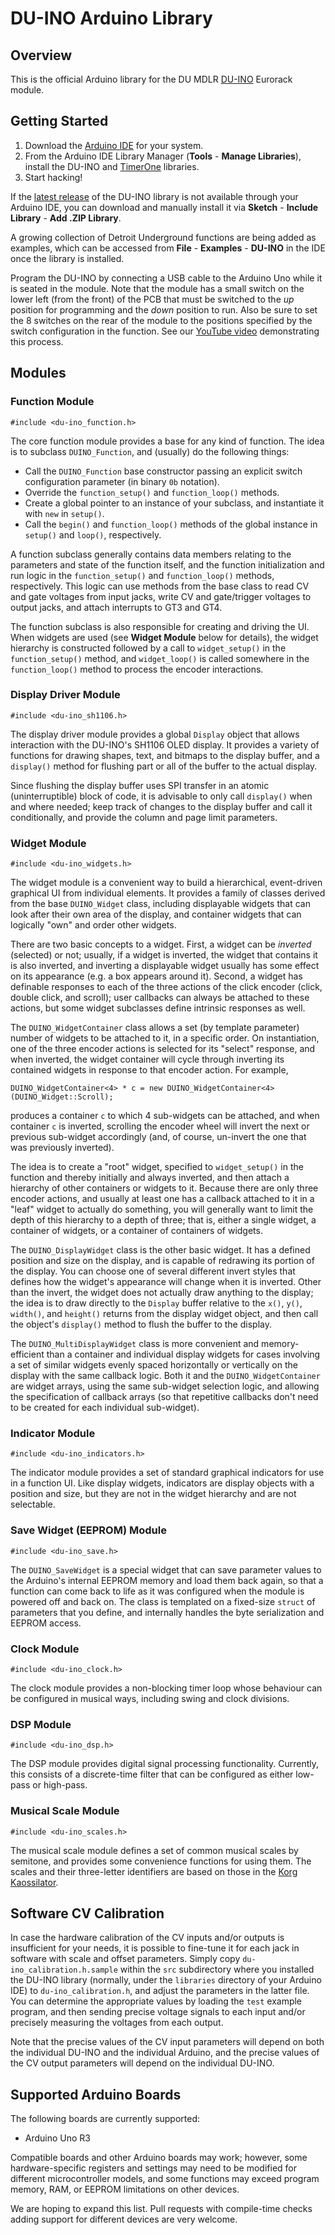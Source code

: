 # DU-INO Arduino Library

## Overview

This is the official Arduino library for the DU MDLR [DU-INO](http://logick.ca/du-mdlr/du-ino/) Eurorack module.

## Getting Started

1. Download the [Arduino IDE](https://www.arduino.cc/en/Main/Software) for your system.
2. From the Arduino IDE Library Manager (**Tools** - **Manage Libraries**), install the DU-INO and [TimerOne](https://www.arduinolibraries.info/libraries/timer-one) libraries.
3. Start hacking!

If the [latest release](https://github.com/logickworkshop/du-ino/releases) of the DU-INO library is not available through your Arduino IDE, you can download and manually install it via **Sketch** - **Include Library** - **Add .ZIP Library**.

A growing collection of Detroit Underground functions are being added as examples, which can be accessed from **File** - **Examples** - **DU-INO** in the IDE once the library is installed.

Program the DU-INO by connecting a USB cable to the Arduino Uno while it is seated in the module. Note that the module has a small switch on the lower left (from the front) of the PCB that must be switched to the *up* position for programming and the *down* position to run. Also be sure to set the 8 switches on the rear of the module to the positions specified by the switch configuration in the function. See our [YouTube video](https://www.youtube.com/watch?v=DT4nvzAziTM) demonstrating this process.

## Modules

### Function Module

`#include <du-ino_function.h>`

The core function module provides a base for any kind of function. The idea is to subclass `DUINO_Function`, and (usually) do the following things:

* Call the `DUINO_Function` base constructor passing an explicit switch configuration parameter (in binary `0b` notation).
* Override the `function_setup()` and `function_loop()` methods.
* Create a global pointer to an instance of your subclass, and instantiate it with `new` in `setup()`.
* Call the `begin()` and `function_loop()` methods of the global instance in `setup()` and `loop()`, respectively.

A function subclass generally contains data members relating to the parameters and state of the function itself, and the function initialization and run logic in the `function_setup()` and `function_loop()` methods, respectively. This logic can use methods from the base class to read CV and gate voltages from input jacks, write CV and gate/trigger voltages to output jacks, and attach interrupts to GT3 and GT4.

The function subclass is also responsible for creating and driving the UI. When widgets are used (see **Widget Module** below for details), the widget hierarchy is constructed followed by a call to `widget_setup()` in the `function_setup()` method, and `widget_loop()` is called somewhere in the `function_loop()` method to process the encoder interactions.

### Display Driver Module

`#include <du-ino_sh1106.h>`

The display driver module provides a global `Display` object that allows interaction with the DU-INO's SH1106 OLED display. It provides a variety of functions for drawing shapes, text, and bitmaps to the display buffer, and a `display()` method for flushing part or all of the buffer to the actual display.

Since flushing the display buffer uses SPI transfer in an atomic (uninterruptible) block of code, it is advisable to only call `display()` when and where needed; keep track of changes to the display buffer and call it conditionally, and provide the column and page limit parameters.

### Widget Module

`#include <du-ino_widgets.h>`

The widget module is a convenient way to build a hierarchical, event-driven graphical UI from individual elements. It provides a family of classes derived from the base `DUINO_Widget` class, including displayable widgets that can look after their own area of the display, and container widgets that can logically "own" and order other widgets.

There are two basic concepts to a widget. First, a widget can be *inverted* (selected) or not; usually, if a widget is inverted, the widget that contains it is also inverted, and inverting a displayable widget usually has some effect on its appearance (e.g. a box appears around it). Second, a widget has definable responses to each of the three actions of the click encoder (click, double click, and scroll); user callbacks can always be attached to these actions, but some widget subclasses define intrinsic responses as well.

The `DUINO_WidgetContainer` class allows a set (by template parameter) number of widgets to be attached to it, in a specific order. On instantiation, one of the three encoder actions is selected for its "select" response, and when inverted, the widget container will cycle through inverting its contained widgets in response to that encoder action. For example,

```
DUINO_WidgetContainer<4> * c = new DUINO_WidgetContainer<4>(DUINO_Widget::Scroll);
```

produces a container `c` to which 4 sub-widgets can be attached, and when container `c` is inverted, scrolling the encoder wheel will invert the next or previous sub-widget accordingly (and, of course, un-invert the one that was previously inverted).

The idea is to create a "root" widget, specified to `widget_setup()` in the function and thereby initially and always inverted, and then attach a hierarchy of other containers or widgets to it. Because there are only three encoder actions, and usually at least one has a callback attached to it in a "leaf" widget to actually do something, you will generally want to limit the depth of this hierarchy to a depth of three; that is, either a single widget, a container of widgets, or a container of containers of widgets.

The `DUINO_DisplayWidget` class is the other basic widget. It has a defined position and size on the display, and is capable of redrawing its portion of the display. You can choose one of several different invert styles that defines how the widget's appearance will change when it is inverted. Other than the invert, the widget does not actually draw anything to the display; the idea is to draw directly to the `Display` buffer relative to the `x()`, `y()`, `width()`, and `height()` returns from the display widget object, and then call the object's `display()` method to flush the buffer to the display.

The `DUINO_MultiDisplayWidget` class is more convenient and memory-efficient than a container and individual display widgets for cases involving a set of similar widgets evenly spaced horizontally or vertically on the display with the same callback logic. Both it and the `DUINO_WidgetContainer` are widget arrays, using the same sub-widget selection logic, and allowing the specification of callback arrays (so that repetitive callbacks don't need to be created for each individual sub-widget).

### Indicator Module

`#include <du-ino_indicators.h>`

The indicator module provides a set of standard graphical indicators for use in a function UI. Like display widgets, indicators are display objects with a position and size, but they are not in the widget hierarchy and are not selectable.

### Save Widget (EEPROM) Module

`#include <du-ino_save.h>`

The `DUINO_SaveWidget` is a special widget that can save parameter values to the Arduino's internal EEPROM memory and load them back again, so that a function can come back to life as it was configured when the module is powered off and back on. The class is templated on a fixed-size `struct` of parameters that you define, and internally handles the byte serialization and EEPROM access.

### Clock Module

`#include <du-ino_clock.h>`

The clock module provides a non-blocking timer loop whose behaviour can be configured in musical ways, including swing and clock divisions.

### DSP Module

`#include <du-ino_dsp.h>`

The DSP module provides digital signal processing functionality. Currently, this consists of a discrete-time filter that can be configured as either low-pass or high-pass.

### Musical Scale Module

`#include <du-ino_scales.h>`

The musical scale module defines a set of common musical scales by semitone, and provides some convenience functions for using them. The scales and their three-letter identifiers are based on those in the [Korg Kaossilator](https://en.wikipedia.org/wiki/Korg_Kaossilator).

## Software CV Calibration

In case the hardware calibration of the CV inputs and/or outputs is insufficient for your needs, it is possible to fine-tune it for each jack in software with scale and offset parameters. Simply copy `du-ino_calibration.h.sample` within the `src` subdirectory where you installed the DU-INO library (normally, under the `libraries` directory of your Arduino IDE) to `du-ino_calibration.h`, and adjust the parameters in the latter file. You can determine the appropriate values by loading the `test` example program, and then sending precise voltage signals to each input and/or precisely measuring the voltages from each output.

Note that the precise values of the CV input parameters will depend on both the individual DU-INO and the individual Arduino, and the precise values of the CV output parameters will depend on the individual DU-INO.

## Supported Arduino Boards

The following boards are currently supported:

- Arduino Uno R3

Compatible boards and other Arduino boards may work; however, some hardware-specific registers and settings may need to be modified for different microcontroller models, and some functions may exceed program memory, RAM, or EEPROM limitations on other devices.

We are hoping to expand this list. Pull requests with compile-time checks adding support for different devices are very welcome.

